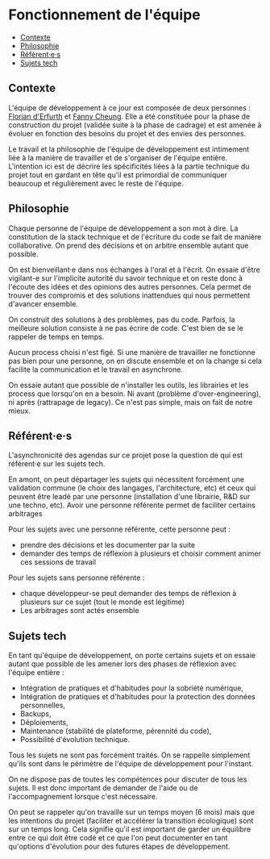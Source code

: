# Fonctionnement de l'équipe

- [Contexte](#contexte)
- [Philosophie](#philosophie)
- [Référent·e·s](#référentes)
- [Sujets tech](#sujets-tech)

## Contexte

L'équipe de développement à ce jour est composée de deux personnes : [Florian d'Erfurth](https://derfurth.com/) et [Fanny Cheung](http://ynote.hk). Elle a été constituée pour la phase de construction du projet (validée suite à la phase de cadrage)  et est amenée à évoluer en fonction des besoins du projet et des envies des personnes.

Le travail et la philosophie de l'équipe de développement est intimement liée à la manière de travailler et de s'organiser de l'équipe entière. L'intention ici est de décrire les spécificités liées à la partie technique du projet tout en gardant en tête qu'il est primordial de communiquer beaucoup et régulièrement avec le reste de l'équipe.

## Philosophie
Chaque personne de l'équipe de développement a son mot à dire. La constitution de la stack technique et de l'écriture du code se fait de manière collaborative. On prend des décisions et on arbitre ensemble autant que possible.

On est bienveillant·e dans nos échanges à l'oral et à l'écrit. On essaie d'être vigilant-e sur l'implicite autorité du savoir technique et on reste donc à l'écoute des idées et des opinions des autres personnes. Cela permet de trouver des compromis et des solutions inattendues qui nous permettent d'avancer ensemble.

On construit des solutions à des problèmes, pas du code. Parfois, la meilleure solution consiste à ne pas écrire de code. C'est bien de se le rappeler de temps en temps.

Aucun process choisi n'est figé. Si une manière de travailler ne fonctionne pas bien pour une personne, on en discute ensemble et on la change si cela facilite la communication et le travail en asynchrone.

On essaie autant que possible de n'installer les outils, les librairies et les process que lorsqu'on en a besoin. Ni avant (problème d'over-engineering), ni après (rattrapage de legacy). Ce n'est pas simple, mais on fait de notre mieux.

## Référent·e·s
L'asynchronicité des agendas sur ce projet pose la question de qui est référent·e sur les sujets tech.

En amont, on peut départager les sujets qui nécessitent forcément une validation commune (le choix des langages, l'architecture, etc) et ceux qui peuvent être leadé par une personne (installation d'une librairie, R&D sur une techno, etc). Avoir une personne référente permet de faciliter certains arbitrages

Pour les sujets avec une personne référente, cette personne peut :
- prendre des décisions et les documenter par la suite
- demander des temps de réflexion à plusieurs et choisir comment animer ces sessions de travail

Pour les sujets sans personne référente :
- chaque développeur-se peut demander des temps de réflexion à plusieurs sur ce sujet (tout le monde est légitime)
- Les arbitrages sont actés ensemble

## Sujets tech
En tant qu'équipe de développement, on porte certains sujets et on essaie autant que possible de les amener lors des phases de réflexion avec l'équipe entière :
- Intégration de pratiques et d'habitudes pour la sobriété numérique,
- Intégration de pratiques et d'habitudes pour la protection des données
  personnelles,
- Backups,
- Déploiements,
- Maintenance (stabilité de plateforme, pérennité du code),
- Possibilité d'évolution technique.

Tous les sujets ne sont pas forcément traités. On se rappelle simplement qu'ils sont dans le périmètre de l'équipe de développement pour l'instant.

On ne dispose pas de toutes les compétences pour discuter de tous les sujets. Il est donc important de demander de l'aide ou de l'accompagnement lorsque c'est nécessaire.

On peut se rappeler qu'on travaille sur un temps moyen (6 mois) mais que les intentions du projet (faciliter et accélérer la transition écologique) sont sur un temps long. Cela signifie qu'il est important de garder un équilibre entre ce qui doit être codé et ce que l'on peut documenter en tant qu'options d'évolution pour des futures étapes de développement.

